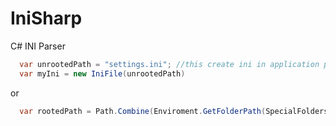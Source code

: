 IniSharp
========

C# INI Parser

  ```csharp
    var unrootedPath = "settings.ini"; //this create ini in application path
    var myIni = new IniFile(unrootedPath)
  ```
  or

  ```csharp
    var rootedPath = Path.Combine(Enviroment.GetFolderPath(SpecialFolders.Desktop),"settings.ini"; //this use ini you provvide      var myIni = new IniFili(rootedPath);
  ```


